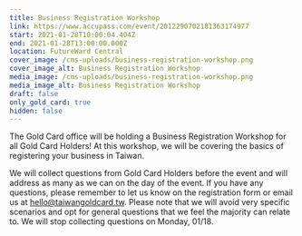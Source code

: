 ```yaml
---
title: Business Registration Workshop
link: https://www.accupass.com/event/2012290702181363174977
start: 2021-01-28T10:00:04.404Z
end: 2021-01-28T13:00:00.000Z
location: FutureWard Central
cover_image: /cms-uploads/business-registration-workshop.png
cover_image_alt: Business Registration Workshop
media_image: /cms-uploads/business-registration-workshop.png
media_image_alt: Business Registration Workshop
draft: false
only_gold_card: true
hidden: false
---
```

The Gold Card office will be holding a Business Registration Workshop for all Gold Card Holders! At this workshop, we will be covering the basics of registering your business in Taiwan.

We will collect questions from Gold Card Holders before the event and will address as many as we can on the day of the event. If you have any questions, please remember to let us know on the registration form or email us at hello@taiwangoldcard.tw. Please note that we will avoid very specific scenarios and opt for general questions that we feel the majority can relate to. We will stop collecting questions on Monday, 01/18.